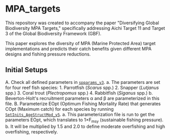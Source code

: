# MPA_targets
This repository was created to accompany the paper "Diversifying Global Biodiversity MPA Targets," specifically addressing Aichi Target 11 and Target 3 of the Global Biodiversity Framework (GBF).

This paper explores the diversity of MPA (Marine Protected Area) target implementations and predicts their catch benefits given different MPA designs and fishing pressure reductions.

## Initial Setups

A. Check all defined parameters in [`spparams_v3`](mains/spparams_v3.m).
    a. The parameters are set for four reef fish species:
        1. Parrotfish (*Scarus* spp.)
        2. Snapper (*Lutjanus* spp.)
        3. Coral trout (*Plectropomus* spp.)
        4. Rabbitfish (*Siganus* spp.)
    b. Beverton-Holt's recruitment parameters α and β are parameterized in this file.
B. Parameterize EOpt (Optimum Fishing Mortality Rate) that generates COpt (Maximum catch) for each species by running [`SetInits_AgeStructMod_v5`](mains/SetInits_AgeStructMod_v5.m).
    a. This parameterization file is run to get the parameters EOpt, which translates to 1×F<sub>msy</sub> (sustainable fishing pressure).
    b. It will be multiplied by 1.5 and 2.0 to define moderate overfishing and high overfishing, respectively.

